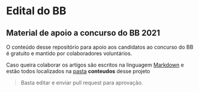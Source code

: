 # Edital do BB

## Material de apoio a concurso do BB 2021

O conteúdo desse repositório para apoio aos candidatos ao concurso do BB é gratuito e mantido por colaboradores voluntários.

Caso queira colaborar os artigos são escritos na linguagem [Markdown](https://pt.wikipedia.org/wiki/Markdown) e estão todos localizados na [pasta](https://github.com/marcelogbrito/editaldobb/tree/main/conteudos) **conteudos** desse projeto  
> Basta editar e enviar pull request para aprovação.